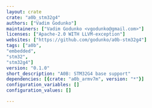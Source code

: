 ```yaml
---
layout: crate
crate: "a0b_stm32g4"
authors: ["Vadim Godunko"]
maintainers: ["Vadim Godunko <vgodunko@gmail.com>"]
licenses: ["Apache-2.0 WITH LLVM-exception"]
websites: ["https://github.com/godunko/a0b-stm32g4"]
tags: ["a0b",
"embedded",
"stm32",
"stm32g4"]
version: "0.1.0"
short_description: "A0B: STM32G4 base support"
dependencies: [{crate: "a0b_armv7m", version: "*"}]
configuration_variables: []
configuration_values: []

---
```



